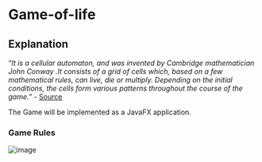 # Game-of-life
## Explanation
“*It is a cellular automaton, and was invented by Cambridge mathematician John Conway .It consists of a grid of cells which, based on a few mathematical rules, can live, die or multiply. Depending on the initial conditions, the cells form various patterns throughout the course of the game.” -* [Source](https://playgameoflife.com/info)

The Game will be implemented as a JavaFX application.

### Game Rules
![image](https://user-images.githubusercontent.com/74250038/193465724-b04ffe0f-f6cd-4897-8615-a4436325602a.png)
